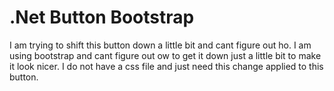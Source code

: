 
# .Net Button Bootstrap

I am trying to shift this button down a little bit and cant figure out ho. I am using bootstrap and cant figure out ow to get it down just a little bit to make it look nicer. I do not have a css file and just need this change applied to this button.



        